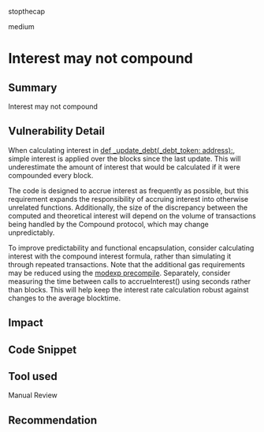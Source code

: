 stopthecap

medium

# Interest may not compound

## Summary
Interest may not compound

## Vulnerability Detail


When calculating interest in [def _update_debt(_debt_token: address):](https://github.com/sherlock-audit/2023-06-unstoppable/blob/94a68e49971bc6942c75da76720f7170d46c0150/unstoppable-dex-audit/contracts/margin-dex/Vault.vy#L1050-L1065), simple interest is applied over the blocks since the last update. This will underestimate the amount of interest that would be calculated if it were compounded every block.

The code is designed to accrue interest as frequently as possible, but this requirement expands the responsibility of accruing interest into otherwise unrelated functions. Additionally, the size of the discrepancy between the computed and theoretical interest will depend on the volume of transactions being handled by the Compound protocol, which may change unpredictably.

To improve predictability and functional encapsulation, consider calculating interest with the compound interest formula, rather than simulating it through repeated transactions. Note that the additional gas requirements may be reduced using the [modexp precompile](https://medium.com/@rbkhmrcr/precompiles-solidity-e5d29bd428c4). Separately, consider measuring the time between calls to accrueInterest() using seconds rather than blocks. This will help keep the interest rate calculation robust against changes to the average blocktime.
## Impact

## Code Snippet

## Tool used

Manual Review

## Recommendation
